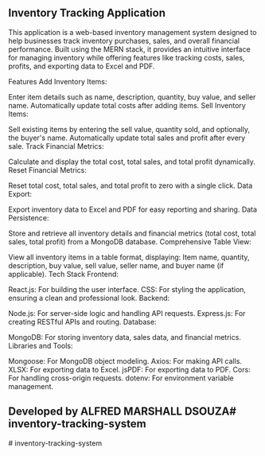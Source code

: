 ## Inventory Tracking Application
This application is a web-based inventory management system designed to help businesses track inventory purchases, sales, and overall financial performance. Built using the MERN stack, it provides an intuitive interface for managing inventory while offering features like tracking costs, sales, profits, and exporting data to Excel and PDF.

Features
Add Inventory Items:

Enter item details such as name, description, quantity, buy value, and seller name.
Automatically update total costs after adding items.
Sell Inventory Items:

Sell existing items by entering the sell value, quantity sold, and optionally, the buyer's name.
Automatically update total sales and profit after every sale.
Track Financial Metrics:

Calculate and display the total cost, total sales, and total profit dynamically.
Reset Financial Metrics:

Reset total cost, total sales, and total profit to zero with a single click.
Data Export:

Export inventory data to Excel and PDF for easy reporting and sharing.
Data Persistence:

Store and retrieve all inventory details and financial metrics (total cost, total sales, total profit) from a MongoDB database.
Comprehensive Table View:

View all inventory items in a table format, displaying:
Item name, quantity, description, buy value, sell value, seller name, and buyer name (if applicable).
Tech Stack
Frontend:

React.js: For building the user interface.
CSS: For styling the application, ensuring a clean and professional look.
Backend:

Node.js: For server-side logic and handling API requests.
Express.js: For creating RESTful APIs and routing.
Database:

MongoDB: For storing inventory data, sales data, and financial metrics.
Libraries and Tools:

Mongoose: For MongoDB object modeling.
Axios: For making API calls.
XLSX: For exporting data to Excel.
jsPDF: For exporting data to PDF.
Cors: For handling cross-origin requests.
dotenv: For environment variable management.

## Developed by ALFRED MARSHALL DSOUZA#   i n v e n t o r y - t r a c k i n g - s y s t e m  
 #   i n v e n t o r y - t r a c k i n g - s y s t e m  
 
